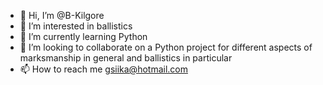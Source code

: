 - 👋 Hi, I’m @B-Kilgore
- 👀 I’m interested in ballistics
- 🌱 I’m currently learning Python
- 💞️ I’m looking to collaborate on a Python project for different aspects of marksmanship in general and ballistics in particular
- 📫 How to reach me gsiika@hotmail.com

<!---
B-Kilgore/B-Kilgore is a ✨ special ✨ repository because its `README.md` (this file) appears on your GitHub profile.
You can click the Preview link to take a look at your changes.
--->
